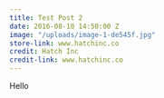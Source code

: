 ```yaml
---
title: Test Post 2
date: 2016-08-10 14:50:00 Z
image: "/uploads/image-1-de545f.jpg"
store-link: www.hatchinc.co
credit: Hatch Inc
credit-link: www.hatchinc.co
---
```


Hello
